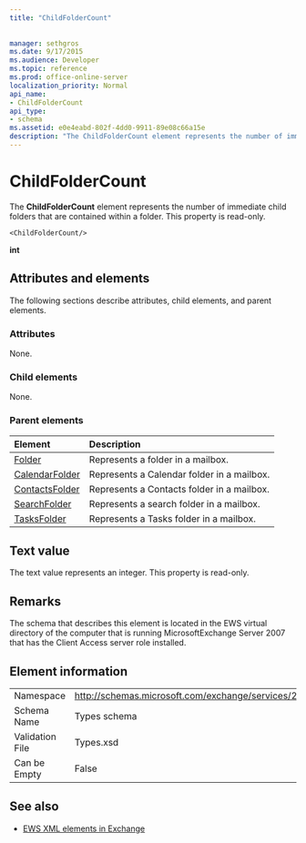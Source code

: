 ```yaml
---
title: "ChildFolderCount"
 
 
manager: sethgros
ms.date: 9/17/2015
ms.audience: Developer
ms.topic: reference
ms.prod: office-online-server
localization_priority: Normal
api_name:
- ChildFolderCount
api_type:
- schema
ms.assetid: e0e4eabd-802f-4dd0-9911-89e08c66a15e
description: "The ChildFolderCount element represents the number of immediate child folders that are contained within a folder. This property is read-only."
---
```


# ChildFolderCount

The **ChildFolderCount** element represents the number of immediate child folders that are contained within a folder. This property is read-only. 
  
```
<ChildFolderCount/>
```

 **int**
## Attributes and elements

The following sections describe attributes, child elements, and parent elements.
  
### Attributes

None.
  
### Child elements

None.
  
### Parent elements

|**Element**|**Description**|
|:-----|:-----|
|[Folder](folder.md) <br/> |Represents a folder in a mailbox.  <br/> |
|[CalendarFolder](calendarfolder.md) <br/> |Represents a Calendar folder in a mailbox.  <br/> |
|[ContactsFolder](contactsfolder.md) <br/> |Represents a Contacts folder in a mailbox.  <br/> |
|[SearchFolder](searchfolder.md) <br/> |Represents a search folder in a mailbox.  <br/> |
|[TasksFolder](tasksfolder.md) <br/> |Represents a Tasks folder in a mailbox.  <br/> |
   
## Text value

The text value represents an integer. This property is read-only.
  
## Remarks

The schema that describes this element is located in the EWS virtual directory of the computer that is running MicrosoftExchange Server 2007 that has the Client Access server role installed.
  
## Element information

|||
|:-----|:-----|
|Namespace  <br/> |http://schemas.microsoft.com/exchange/services/2006/types  <br/> |
|Schema Name  <br/> |Types schema  <br/> |
|Validation File  <br/> |Types.xsd  <br/> |
|Can be Empty  <br/> |False  <br/> |
   
## See also



- [EWS XML elements in Exchange](ews-xml-elements-in-exchange.md)


